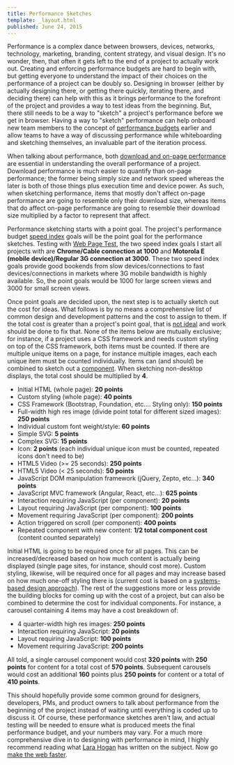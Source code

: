 ```yaml
---
title: Performance Sketches
template: _layout.html
published: June 24, 2015
---
```

Performance is a complex dance between browsers, devices, networks, technology, marketing, branding, content strategy, and visual design. It's no wonder, then, that often it gets left to the end of a project to actually work out. Creating and enforcing performance budgets are hard to begin with, but getting everyone to understand the impact of their choices on the performance of a project can be doubly so. Designing in browser (either by actually designing there, or getting there quickly, iterating there, and deciding there) can help with this as it brings performance to the forefront of the project and provides a way to test ideas from the beginning. But, there still needs to be a way to "sketch" a project's performance before we get in browser. Having a way to "sketch" performance can help onboard new team members to the concept of [performance budgets](http://timkadlec.com/2013/01/setting-a-performance-budget/) earlier and allow teams to have a way of discussing performance while whiteboarding and sketching themselves, an invaluable part of the iteration process.

When talking about performance, both [download and on-page performance](http://pointnorth.io/#performance) are essential in understanding the overall performance of a project. Download performance is much easier to quantify than on-page performance; the former being simply size and network speed whereas the later is both of those things plus execution time and device power. As such, when sketching performance, items that mostly don't affect on-page performance are going to resemble only their download size, whereas items that do affect on-page performance are going to resemble their download size multiplied by a factor to represent that affect.

Performance sketching starts with a point goal. The project's performance budget [speed index](https://sites.google.com/a/webpagetest.org/docs/using-webpagetest/metrics/speed-index) goals will be the point goal for the performance sketches. Testing with [Web Page Test](http://www.webpagetest.org/), the two speed index goals I start all projects with are **Chrome/Cable connection at 1000** and **Motorola E (mobile device)/Regular 3G connection at 3000**. These two speed index goals provide good bookends from slow devices/connections to fast devices/connections in markets where 3G mobile bandwidth is highly available. So, the point goals would be 1000 for large screen views and 3000 for small screen views.

Once point goals are decided upon, the next step is to actually sketch out the cost for ideas. What follows is by no means a comprehensive list of common design and development patterns and the cost to assign to them. If the total cost is greater than a project's point goal, that is [not ideal](https://github.com/munificent/vigil) and work should be done to fix that. None of the items below are mutually exclusive; for instance, if a project uses a CSS framework and needs custom styling on top of the CSS framework, both items must be counted. If there are multiple unique items on a page, for instance multiple images, each each unique item must be counted individually. Items can (and should) be combined to sketch out a [component](http://pointnorth.io/#components). When sketching non-desktop displays, the total cost should be multiplied by **4**.

* Initial HTML (whole page): **20 points**
* Custom styling (whole page): **40 points**
* CSS Framework (Bootstrap, Foundation, etc…. Styling only): **150 points**
* Full-width high res image (divide point total for different sized images): **250 points**
* Individual custom font weight/style: **60 points**
* Simple SVG: **5 points**
* Complex SVG: **15 points**
* Icon: **2 points** (each individual unique icon must be counted, repeated icons don't need to be)
* HTML5 Video (>= 25 seconds): **250 points**
* HTML5 Video (< 25 seconds): **50 points**
* JavaScript DOM manipulation framework (jQuery, Zepto, etc…): **340 points**
* JavaScript MVC framework (Angular, React, etc…): **625 points**
* Interaction requiring JavaScript (per component): **20 points**
* Layout requiring JavaScript (per component): **100 points**
* Movement requiring JavaScript (per component): **200 points**
* Action triggered on scroll (per component): **400 points**
* Repeated component with new content: **1/2 total component cost** (content counted separately)

Initial HTML is going to be required once for all pages. This can be increased/decreased based on how much content is actually being displayed (single page sites, for instance, should cost more). Custom styling, likewise, will be required once for all pages and may increase based on how much one-off styling there is (current cost is based on a [systems-based design approach](http://daverupert.com/2013/04/responsive-deliverables/)). The rest of the suggestions more or less provide the building blocks for coming up with the cost of a project, but can also be combined to determine the cost for individual components. For instance, a carousel containing 4 items may have a cost breakdown of:

* 4 quarter-width high res images: **250 points**
* Interaction requiring JavaScript: **20 points**
* Layout requiring JavaScript: **100 points**
* Movement requiring JavaScript: **200 points**

All told, a single carousel component would cost **320 points** with **250 points** for content for a total cost of **570 points**. Subsequent carousels would cost an additional **160** points plus **250 points** for content or a total of **410 points**.

This should hopefully provide some common ground for designers, developers, PMs, and product owners to talk about performance from the beginning of the project instead of waiting until everything is coded up to discuss it. Of course, these performance sketches aren't law, and actual testing will be needed to ensure what is produced meets the final performance budget, and your numbers may vary. For a much more comprehensive dive in to designing with performance in mind, I highly recommend reading what [Lara Hogan](http://larahogan.me/) has written on the subject. Now go [make the web faster](https://developers.google.com/speed/).
